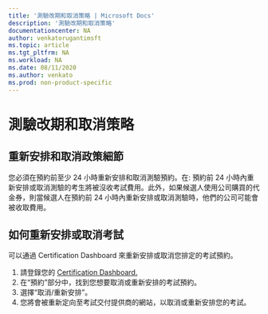```yaml
---
title: '測驗改期和取消策略 | Microsoft Docs'
description: '測驗改期和取消策略' 
documentationcenter: NA 
author: venkatorugantimsft
ms.topic: article
ms.tgt_pltfrm: NA
ms.workload: NA
ms.date: 08/11/2020
ms.author: venkato
ms.prod: non-product-specific
---
```

# 測驗改期和取消策略

## 重新安排和取消政策細節

您必須在預約前至少 24 小時重新安排和取消測驗預約。在: 預約前 24 小時內重新安排或取消測驗的考生將被沒收考試費用。此外，如果候選人使用公司購買的代金券，則當候選人在預約前 24 小時內重新安排或取消測驗時，他們的公司可能會被收取費用。

## 如何重新安排或取消考試

可以通過 Certification Dashboard 來重新安排或取消您排定的考試預約。

1. 請登錄您的 [Certification Dashboard.](https://aka.ms/CertDashboard)
2. 在“預約”部分中，找到您想要取消或重新安排的考試預約。
3. 選擇“取消/重新安排”。
4. 您將會被重新定向至考試交付提供商的網站，以取消或重新安排您的考試。